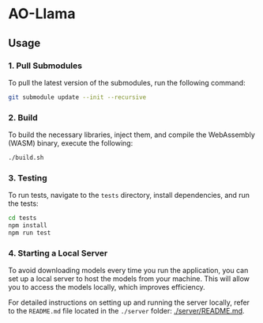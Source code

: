 # AO-Llama

## Usage

### 1. Pull Submodules

To pull the latest version of the submodules, run the following command:
```bash
git submodule update --init --recursive
```

### 2. Build

To build the necessary libraries, inject them, and compile the WebAssembly (WASM) binary, execute the following:
```bash
./build.sh
```

### 3. Testing

To run tests, navigate to the `tests` directory, install dependencies, and run the tests:
```bash
cd tests
npm install
npm run test
```

### 4. Starting a Local Server

To avoid downloading models every time you run the application, you can set up a local server to host the models from your machine. This will allow you to access the models locally, which improves efficiency.

For detailed instructions on setting up and running the server locally, refer to the `README.md` file located in the `./server` folder: [./server/README.md](./server/README.md).
